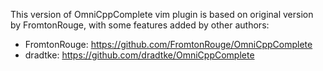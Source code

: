 This version of OmniCppComplete vim plugin is based on original version by
FromtonRouge, with some features added by other authors:

  * FromtonRouge: https://github.com/FromtonRouge/OmniCppComplete
  * dradtke:      https://github.com/dradtke/OmniCppComplete
